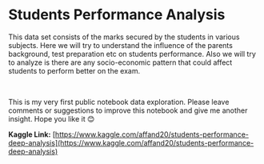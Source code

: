 # Students Performance Analysis

This data set consists of the marks secured by the students in various subjects. Here we will try to understand the influence of the parents background, test preparation etc on students performance. Also we will try to analyze is there are any socio-economic pattern that could affect students to perform better on the exam.

<br>

This is my very first public notebook data exploration. Please leave comments or suggestions to improve this notebook and give me another insight. Hope you like it 😊

**Kaggle Link:** [https://www.kaggle.com/affand20/students-performance-deep-analysis](https://www.kaggle.com/affand20/students-performance-deep-analysis)